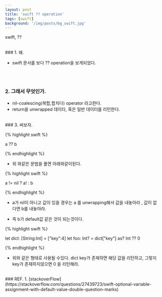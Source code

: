 ```yaml
---
layout: post
title: 'swift ?? operation'
tags: [swift]
background: '/img/posts/bg_swift.jpg'
---
```

swift, ??

<br>
### 1. 왜.

* swift 문서를 보다 ?? operation을 보게되었다.


<br><br>
### 2. 그래서 무엇인가.
* nil-coalescing(복합,합치다) operator 라고한다.
* return을 unwrapped 데이타, 혹은 일반 데이터를 리턴한다.

<br>
### 3. 써보자.

{% highlight swift %}

a ?? b

{% endhighlight  %}


* 위 와같은 문법을 풀면 아래와같이된다.

{% highlight swift %}

a != nil ? a! : b 

{% endhighlight %}


* a가 nil이 아니고 값이 있을 경우는 a 를 unwrapping해서 값을 내놓아라 , 값이 없다면 b를 내놓아라.

* 즉 b가 default값 같은 것이 되는것이다.

{% highlight swift %}

let dict: [String:Int] = ["key":4]
let foo: Int? = dict["key"] as? Int ?? 0

{% endhighlight %}



* 위와 같은 형태로 사용될 수있다. dict key가 존재하면 해당 값을 리턴하고, 그렇지 key가 존재하지않으면 0 을 리턴해라. 



<br>
### REF.
1. [stackoverFlow](https://stackoverflow.com/questions/27439723/swift-optional-variable-assignment-with-default-value-double-question-marks)





